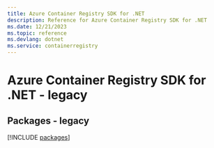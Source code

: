 ```yaml
---
title: Azure Container Registry SDK for .NET
description: Reference for Azure Container Registry SDK for .NET
ms.date: 12/21/2023
ms.topic: reference
ms.devlang: dotnet
ms.service: containerregistry
---
```

# Azure Container Registry SDK for .NET - legacy
## Packages - legacy
[!INCLUDE [packages](container-registry-index.md)]